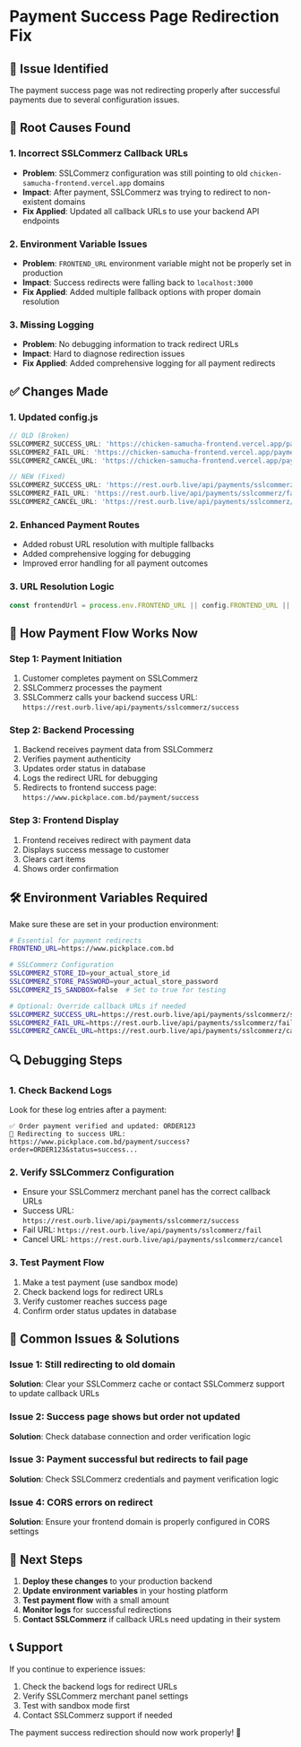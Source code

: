 # Payment Success Page Redirection Fix

## 🚨 Issue Identified
The payment success page was not redirecting properly after successful payments due to several configuration issues.

## 🔧 Root Causes Found

### 1. **Incorrect SSLCommerz Callback URLs**
- **Problem**: SSLCommerz configuration was still pointing to old `chicken-samucha-frontend.vercel.app` domains
- **Impact**: After payment, SSLCommerz was trying to redirect to non-existent domains
- **Fix Applied**: Updated all callback URLs to use your backend API endpoints

### 2. **Environment Variable Issues**
- **Problem**: `FRONTEND_URL` environment variable might not be properly set in production
- **Impact**: Success redirects were falling back to `localhost:3000`
- **Fix Applied**: Added multiple fallback options with proper domain resolution

### 3. **Missing Logging**
- **Problem**: No debugging information to track redirect URLs
- **Impact**: Hard to diagnose redirection issues
- **Fix Applied**: Added comprehensive logging for all payment redirects

## ✅ Changes Made

### **1. Updated config.js**
```javascript
// OLD (Broken)
SSLCOMMERZ_SUCCESS_URL: 'https://chicken-samucha-frontend.vercel.app/payment/success'
SSLCOMMERZ_FAIL_URL: 'https://chicken-samucha-frontend.vercel.app/payment/fail'
SSLCOMMERZ_CANCEL_URL: 'https://chicken-samucha-frontend.vercel.app/payment/cancel'

// NEW (Fixed)
SSLCOMMERZ_SUCCESS_URL: 'https://rest.ourb.live/api/payments/sslcommerz/success'
SSLCOMMERZ_FAIL_URL: 'https://rest.ourb.live/api/payments/sslcommerz/fail'
SSLCOMMERZ_CANCEL_URL: 'https://rest.ourb.live/api/payments/sslcommerz/cancel'
```

### **2. Enhanced Payment Routes**
- Added robust URL resolution with multiple fallbacks
- Added comprehensive logging for debugging
- Improved error handling for all payment outcomes

### **3. URL Resolution Logic**
```javascript
const frontendUrl = process.env.FRONTEND_URL || config.FRONTEND_URL || 'https://www.pickplace.com.bd';
```

## 🔄 How Payment Flow Works Now

### **Step 1: Payment Initiation**
1. Customer completes payment on SSLCommerz
2. SSLCommerz processes the payment
3. SSLCommerz calls your backend success URL: `https://rest.ourb.live/api/payments/sslcommerz/success`

### **Step 2: Backend Processing**
1. Backend receives payment data from SSLCommerz
2. Verifies payment authenticity
3. Updates order status in database
4. Logs the redirect URL for debugging
5. Redirects to frontend success page: `https://www.pickplace.com.bd/payment/success`

### **Step 3: Frontend Display**
1. Frontend receives redirect with payment data
2. Displays success message to customer
3. Clears cart items
4. Shows order confirmation

## 🛠️ Environment Variables Required

Make sure these are set in your production environment:

```bash
# Essential for payment redirects
FRONTEND_URL=https://www.pickplace.com.bd

# SSLCommerz Configuration
SSLCOMMERZ_STORE_ID=your_actual_store_id
SSLCOMMERZ_STORE_PASSWORD=your_actual_store_password
SSLCOMMERZ_IS_SANDBOX=false  # Set to true for testing

# Optional: Override callback URLs if needed
SSLCOMMERZ_SUCCESS_URL=https://rest.ourb.live/api/payments/sslcommerz/success
SSLCOMMERZ_FAIL_URL=https://rest.ourb.live/api/payments/sslcommerz/fail
SSLCOMMERZ_CANCEL_URL=https://rest.ourb.live/api/payments/sslcommerz/cancel
```

## 🔍 Debugging Steps

### **1. Check Backend Logs**
Look for these log entries after a payment:
```
✅ Order payment verified and updated: ORDER123
🔄 Redirecting to success URL: https://www.pickplace.com.bd/payment/success?order=ORDER123&status=success...
```

### **2. Verify SSLCommerz Configuration**
- Ensure your SSLCommerz merchant panel has the correct callback URLs
- Success URL: `https://rest.ourb.live/api/payments/sslcommerz/success`
- Fail URL: `https://rest.ourb.live/api/payments/sslcommerz/fail`
- Cancel URL: `https://rest.ourb.live/api/payments/sslcommerz/cancel`

### **3. Test Payment Flow**
1. Make a test payment (use sandbox mode)
2. Check backend logs for redirect URLs
3. Verify customer reaches success page
4. Confirm order status updates in database

## 🚨 Common Issues & Solutions

### **Issue 1: Still redirecting to old domain**
**Solution**: Clear your SSLCommerz cache or contact SSLCommerz support to update callback URLs

### **Issue 2: Success page shows but order not updated**
**Solution**: Check database connection and order verification logic

### **Issue 3: Payment successful but redirects to fail page**
**Solution**: Check SSLCommerz credentials and payment verification logic

### **Issue 4: CORS errors on redirect**
**Solution**: Ensure your frontend domain is properly configured in CORS settings

## 🎯 Next Steps

1. **Deploy these changes** to your production backend
2. **Update environment variables** in your hosting platform
3. **Test payment flow** with a small amount
4. **Monitor logs** for successful redirections
5. **Contact SSLCommerz** if callback URLs need updating in their system

## 📞 Support

If you continue to experience issues:
1. Check the backend logs for redirect URLs
2. Verify SSLCommerz merchant panel settings
3. Test with sandbox mode first
4. Contact SSLCommerz support if needed

The payment success redirection should now work properly! 🎉
